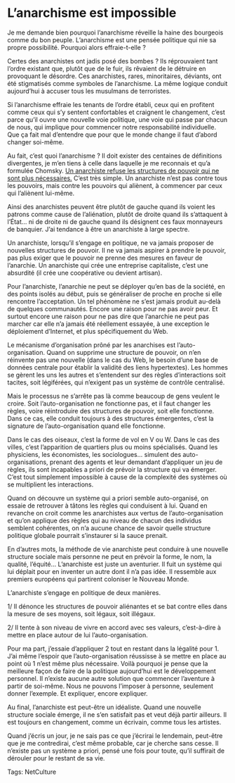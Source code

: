 # L’anarchisme est impossible

Je me demande bien pourquoi l’anarchisme réveille la haine des bourgeois comme du bon peuple. L’anarchisme est une pensée politique qui nie sa propre possibilité. Pourquoi alors effraie-t-elle ?<span id="more-18064"></span>

Certes des anarchistes ont jadis posé des bombes ? Ils réprouvaient tant l’ordre existant que, plutôt que de le fuir, ils rêvaient de le détruire en provoquant le désordre. Ces anarchistes, rares, minoritaires, déviants, ont été stigmatisés comme symboles de l’anarchisme. La même logique conduit aujourd’hui à accuser tous les musulmans de terroristes.

Si l’anarchisme effraie les tenants de l’ordre établi, ceux qui en profitent comme ceux qui s’y sentent confortables et craignent le changement, c’est parce qu’il ouvre une nouvelle voie politique, une voie qui passe par chacun de nous, qui implique pour commencer notre responsabilité individuelle. Que ça fait mal d’entendre que pour que le monde change il faut d’abord changer soi-même.

Au fait, c’est quoi l’anarchisme ? Il doit exister des centaines de définitions divergentes, je m’en tiens à celle dans laquelle je me reconnais et qu’a formulée Chomsky. [Un anarchiste refuse les structures de pouvoir qui ne sont plus nécessaires.](http://blog.tcrouzet.com/2010/02/11/anarchisme-emancipation/) C’est très simple. Un anarchiste n’est pas contre tous les pouvoirs, mais contre les pouvoirs qui aliènent, à commencer par ceux qui l’aliènent lui-même.

Ainsi des anarchistes peuvent être plutôt de gauche quand ils voient les patrons comme cause de l’aliénation, plutôt de droite quand ils s’attaquent à l’État… ni de droite ni de gauche quand ils désignent ces faux monnayeurs de banquier. J’ai tendance à être un anarchiste à large spectre.

Un anarchiste, lorsqu’il s’engage en politique, ne va jamais proposer de nouvelles structures de pouvoir. Il ne va jamais aspirer à prendre le pouvoir, pas plus exiger que le pouvoir ne prenne des mesures en faveur de l’anarchie. Un anarchiste qui crée une entreprise capitaliste, c’est une absurdité (il crée une coopérative ou devient artisan).

Pour l’anarchiste, l’anarchie ne peut se déployer qu’en bas de la société, en des points isolés au début, puis se généraliser de proche en proche si elle rencontre l’acceptation. Un tel phénomène ne s’est jamais produit au-delà de quelques communautés. Encore une raison pour ne pas avoir peur. Et surtout encore une raison pour ne pas dire que l’anarchie ne peut pas marcher car elle n’a jamais été réellement essayée, à une exception le déploiement d’Internet, et plus spécifiquement du Web.

Le mécanisme d’organisation prôné par les anarchises est l’auto-organisation. Quand on supprime une structure de pouvoir, on n’en réinvente pas une nouvelle (dans le cas du Web, le besoin d’une base de données centrale pour établir la validité des liens hypertextes). Les hommes se gèrent les uns les autres et s’entendent sur des règles d’interactions soit tacites, soit légiférées, qui n’exigent pas un système de contrôle centralisé.

Mais le processus ne s’arrête pas là comme beaucoup de gens veulent le croire. Soit l’auto-organisation ne fonctionne pas, et il faut changer les règles, voire réintroduire des structures de pouvoir, soit elle fonctionne. Dans ce cas, elle conduit toujours à des structures émergentes, c’est la signature de l’auto-organisation quand elle fonctionne.

Dans le cas des oiseaux, c’est la forme de vol en V ou W. Dans le cas des villes, c’est l’apparition de quartiers plus ou moins spécialisés. Quand les physiciens, les économistes, les sociologues… simulent des auto-organisations, prenant des agents et leur demandant d’appliquer un jeu de règles, ils sont incapables a priori de prévoir la structure qui va émerger. C’est tout simplement impossible à cause de la complexité des systèmes où se multiplient les interactions.

Quand on découvre un système qui a priori semble auto-organisé, on essaie de retrouver à tâtons les règles qui conduisent à lui. Quand en revanche on croit comme les anarchistes aux vertus de l’auto-organisation et qu’on applique des règles qui au niveau de chacun des individus semblent cohérentes, on n’a aucune chance de savoir quelle structure politique globale pourrait s’instaurer si la sauce prenait.

En d’autres mots, la méthode de vie anarchiste peut conduire à une nouvelle structure sociale mais personne ne peut en prévoir la forme, le nom, la qualité, l’équité… L’anarchiste est juste un aventurier. Il fuit un système qui lui déplait pour en inventer un autre dont il n’a pas idée. Il ressemble aux premiers européens qui partirent coloniser le Nouveau Monde.

L’anarchiste s’engage en politique de deux manières.

1/ Il dénonce les structures de pouvoir aliénantes et se bat contre elles dans la mesure de ses moyens, soit légaux, soit illégaux.

2/ Il tente à son niveau de vivre en accord avec ses valeurs, c’est-à-dire à mettre en place autour de lui l’auto-organisation.

Pour ma part, j’essaie d’appliquer 2 tout en restant dans la légalité pour 1. J’ai même l’espoir que l’auto-organisation réussisse à se mettre en place au point où 1 n’est même plus nécessaire. Voilà pourquoi je pense que la meilleure façon de faire de la politique aujourd’hui est le développement personnel. Il n’existe aucune autre solution que commencer l’aventure à partir de soi-même. Nous ne pouvons l’imposer à personne, seulement donner l’exemple. Et expliquer, encore expliquer.

Au final, l’anarchiste est peut-être un idéaliste. Quand une nouvelle structure sociale émerge, il ne s’en satisfait pas et veut déjà partir ailleurs. Il est toujours en changement, comme un écrivain, comme tous les artistes.

Quand j’écris un jour, je ne sais pas ce que j’écrirai le lendemain, peut-être que je me contredirai, c’est même probable, car je cherche sans cesse. Il n’existe pas un système a priori, pensé une fois pour toute, qu’il suffirait de dérouler pour le restant de sa vie.

Tags: NetCulture